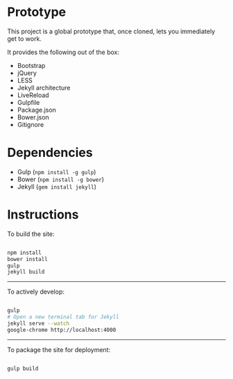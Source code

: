 # Prototype

This project is a global prototype that, once cloned, lets you immediately get to work.

It provides the following out of the box:
    
- Bootstrap
- jQuery
- LESS
- Jekyll architecture
- LiveReload
- Gulpfile
- Package.json
- Bower.json
- Gitignore


# Dependencies

- Gulp (`npm install -g gulp`)
- Bower (`npm install -g bower`)
- Jekyll (`gem install jekyll`)

# Instructions

To build the site:

```bash

npm install
bower install
gulp
jekyll build

```

---

To actively develop:

```bash

gulp
# Open a new terminal tab for Jekyll
jekyll serve --watch
google-chrome http://localhost:4000

```

---

To package the site for deployment:

```bash

gulp build

```